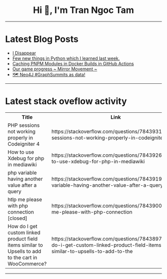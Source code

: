 <h1 align="center">Hi 👋, I'm Tran Ngoc Tam</h1>

---

# Latest Blog Posts 
<!-- BLOG-POST-LIST:START -->
- [I Disappear](https://dev.to/florentb/i-disappear-mo4)
- [Few new things in Python which I learned last week.](https://dev.to/rajun/few-new-things-in-python-which-i-learned-last-week-3p8k)
- [Caching PNPM Modules in Docker Builds in GitHub Actions](https://dev.to/henryjw/caching-pnpm-modules-in-docker-builds-in-github-actions-mj7)
- [Our game progress ~ Mirror Movement ~](https://dev.to/takeda1411123/our-game-progress-mirror-movement--58bm)
- [🗺️ Neo4J #GraphSummits as data!](https://dev.to/adriens/neo4j-graphsummits-as-data-478l)
<!-- BLOG-POST-LIST:END -->

---

# Latest stack oveflow activity
<table>
  <tr><th>Title</th><th>Link</th></tr>
  <!-- STACKOVERFLOW:START --><tr><td>PHP sessions not working properly in Codeigniter 4</td><td>https://stackoverflow.com/questions/78439319/php-sessions-not-working-properly-in-codeigniter-4</td></tr><tr><td>How to use Xdebug for php in mediawiki</td><td>https://stackoverflow.com/questions/78439262/how-to-use-xdebug-for-php-in-mediawiki</td></tr><tr><td>php variable having another value after a query</td><td>https://stackoverflow.com/questions/78439199/php-variable-having-another-value-after-a-query</td></tr><tr><td>htlp me please with php connection [closed]</td><td>https://stackoverflow.com/questions/78439002/htlp-me-please-with-php-connection</td></tr><tr><td>How do I get custom linked product field items similar to Upsells to add to the cart in WooCommerce?</td><td>https://stackoverflow.com/questions/78438973/how-do-i-get-custom-linked-product-field-items-similar-to-upsells-to-add-to-the</td></tr><!-- STACKOVERFLOW:END -->
</table>

---


